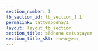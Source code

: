 ```yaml
---
section_number: 1
tb_section_id: tb_section_1.1
permalink: tattvabodha/1
layout: layout_tb_section
section_title: sādhana catuṣṭayam
section_title_skt: साधनचतुष्टयम्
---
```


